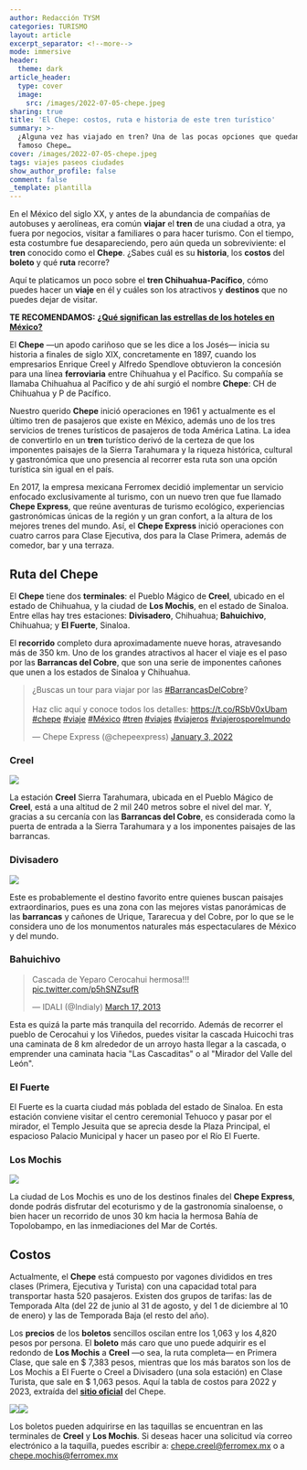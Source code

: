 ```yaml
---
author: Redacción TYSM
categories: TURISMO
layout: article
excerpt_separator: <!--more-->
mode: immersive
header:
  theme: dark
article_header:
  type: cover
  image:
    src: /images/2022-07-05-chepe.jpeg
sharing: true
title: 'El Chepe: costos, ruta e historia de este tren turístico'
summary: >-
  ¿Alguna vez has viajado en tren? Una de las pocas opciones que quedan es el
  famoso Chepe…
cover: /images/2022-07-05-chepe.jpeg
tags: viajes paseos ciudades
show_author_profile: false
comment: false
_template: plantilla
---
```







En el México del siglo XX, y antes de la abundancia de compañías de autobuses y aerolíneas, era común **viajar** el **tren** de una ciudad a otra, ya fuera por negocios, visitar a familiares o para hacer turismo. Con el tiempo, esta costumbre fue desapareciendo, pero aún queda un sobreviviente: el **tren** conocido como el **Chepe**. ¿Sabes cuál es su **historia**, los **costos** del **boleto** y qué **ruta** recorre?

Aquí te platicamos un poco sobre el **tren Chihuahua-Pacífico**, cómo puedes hacer un **viaje** en él y cuáles son los atractivos y **destinos** que no puedes dejar de visitar.

**TE RECOMENDAMOS:** [**¿Qué significan las estrellas de los hoteles en México?**](https://blog.tonoysumariachi.com/turismo/2022/07/27/que-significan-las-estrellas-de-los-hoteles-en-mexico.html)

El **Chepe** —un apodo cariñoso que se les dice a los Josés— inicia su historia a finales de siglo XIX, concretamente en 1897, cuando los empresarios Enrique Creel y Alfredo Spendlove obtuvieron la concesión para una línea **ferroviaria** entre Chihuahua y el Pacífico. Su compañía se llamaba Chihuahua al Pacífico y de ahí surgió el nombre **Chepe**: CH de Chihuahua y P de Pacífico.

Nuestro querido **Chepe** inició operaciones en 1961 y actualmente es el último tren de pasajeros que existe en México, además uno de los tres servicios de trenes turísticos de pasajeros de toda América Latina. La idea de convertirlo en un **tren** turístico derivó de la certeza de que los imponentes paisajes de la Sierra Tarahumara y la riqueza histórica, cultural y gastronómica que uno presencia al recorrer esta ruta son una opción turística sin igual en el país.

En 2017, la empresa mexicana Ferromex decidió implementar un servicio enfocado exclusivamente al turismo, con un nuevo tren que fue llamado **Chepe Express**, que reúne aventuras de turismo ecológico, experiencias gastronómicas únicas de la región y un gran confort, a la altura de los mejores trenes del mundo. Así, el **Chepe Express** inició operaciones con cuatro carros para Clase Ejecutiva, dos para la Clase Primera, además de comedor, bar y una terraza.

## Ruta del Chepe

El **Chepe** tiene dos **terminales**: el Pueblo Mágico de **Creel**, ubicado en el estado de Chihuahua, y la ciudad de **Los Mochis**, en el estado de Sinaloa. Entre ellas hay tres estaciones: **Divisadero**, Chihuahua; **Bahuichivo**, Chihuahua; y **El Fuerte**, Sinaloa.

El **recorrido** completo dura aproximadamente nueve horas, atravesando más de 350 km. Uno de los grandes atractivos al hacer el viaje es el paso por las **Barrancas del Cobre**, que son una serie de imponentes cañones que unen a los estados de Sinaloa y Chihuahua.

<blockquote class="twitter-tweet"><p lang="es" dir="ltr">¿Buscas un tour para viajar por las <a href="https://twitter.com/hashtag/BarrancasDelCobre?src=hash&ref_src=twsrc%5Etfw">#BarrancasDelCobre</a>?<br><br>Haz clic aquí y conoce todos los detalles: <a href="https://t.co/RSbV0xUbam">https://t.co/RSbV0xUbam</a> <a href="https://twitter.com/hashtag/chepe?src=hash&ref_src=twsrc%5Etfw">#chepe</a> <a href="https://twitter.com/hashtag/viaje?src=hash&ref_src=twsrc%5Etfw">#viaje</a> <a href="https://twitter.com/hashtag/M%C3%A9xico?src=hash&ref_src=twsrc%5Etfw">#México</a> <a href="https://twitter.com/hashtag/tren?src=hash&ref_src=twsrc%5Etfw">#tren</a> <a href="https://twitter.com/hashtag/viajes?src=hash&ref_src=twsrc%5Etfw">#viajes</a> <a href="https://twitter.com/hashtag/viajeros?src=hash&ref_src=twsrc%5Etfw">#viajeros</a> <a href="https://twitter.com/hashtag/viajerosporelmundo?src=hash&ref_src=twsrc%5Etfw">#viajerosporelmundo</a></p>— Chepe Express (@chepeexpress) <a href="https://twitter.com/chepeexpress/status/1478127789526167553?ref_src=twsrc%5Etfw">January 3, 2022</a></blockquote> <script async src="https://platform.twitter.com/widgets.js" charset="utf-8"></script>

### Creel

![](https://upload.wikimedia.org/wikipedia/commons/thumb/8/81/Casa_Creel_-_Chihuahua%2C_Chihuahua_-_02.JPG/1024px-Casa_Creel_-_Chihuahua%2C_Chihuahua_-_02.JPG)

La estación **Creel** Sierra Tarahumara, ubicada en el Pueblo Mágico de **Creel**, está a una altitud de 2 mil 240 metros sobre el nivel del mar. Y, gracias a su cercanía con las **Barrancas del Cobre**, es considerada como la puerta de entrada a la Sierra Tarahumara y a los imponentes paisajes de las barrancas.

### Divisadero

![](https://upload.wikimedia.org/wikipedia/commons/thumb/5/56/Divisadero%2C_Barrancas_del_Cobre%2C_Chihuahua.jpg/1024px-Divisadero%2C_Barrancas_del_Cobre%2C_Chihuahua.jpg)

Este es probablemente el destino favorito entre quienes buscan paisajes extraordinarios, pues es una zona con las mejores vistas panorámicas de las **barrancas** y cañones de Urique, Tararecua y del Cobre, por lo que se le considera uno de los monumentos naturales más espectaculares de México y del mundo.

### Bahuichivo

<blockquote class="twitter-tweet"><p lang="es" dir="ltr">Cascada de Yeparo Cerocahui hermosa!!! <a href="http://t.co/p5hSNZsufR">pic.twitter.com/p5hSNZsufR</a></p>— IDALI (@Indialy) <a href="https://twitter.com/Indialy/status/313262626496978946?ref_src=twsrc%5Etfw">March 17, 2013</a></blockquote> <script async src="https://platform.twitter.com/widgets.js" charset="utf-8"></script>

Esta es quizá la parte más tranquila del recorrido. Además de recorrer el pueblo de Cerocahui y los Viñedos, puedes visitar la cascada Huicochi tras una caminata de 8 km alrededor de un arroyo hasta llegar a la cascada, o emprender una caminata hacia "Las Cascaditas" o al "Mirador del Valle del León".

### El Fuerte

El Fuerte es la cuarta ciudad más poblada del estado de Sinaloa. En esta estación conviene visitar el centro ceremonial Tehuoco y pasar por el mirador, el Templo Jesuita que se aprecia desde la Plaza Principal, el espacioso Palacio Municipal y hacer un paseo por el Río El Fuerte.

### Los Mochis

![](https://upload.wikimedia.org/wikipedia/commons/thumb/b/bb/Watching_the_boats_in_Topolobampo%2C_Sinaloa%2C_Mexico.jpg/1024px-Watching_the_boats_in_Topolobampo%2C_Sinaloa%2C_Mexico.jpg)

La ciudad de Los Mochis es uno de los destinos finales del **Chepe Express**, donde podrás disfrutar del ecoturismo y de la gastronomía sinaloense, o bien hacer un recorrido de unos 30 km hacia la hermosa Bahía de Topolobampo, en las inmediaciones del Mar de Cortés.

## Costos

Actualmente, el **Chepe** está compuesto por vagones divididos en tres clases (Primera, Ejecutiva y Turista) con una capacidad total para transportar hasta 520 pasajeros. Existen dos grupos de tarifas: las de Temporada Alta (del 22 de junio al 31 de agosto, y del 1 de diciembre al 10 de enero) y las de Temporada Baja (el resto del año).

Los **precios** de los **boletos** sencillos oscilan entre los 1,063 y los 4,820 pesos por persona. El **boleto** más caro que uno puede adquirir es el redondo de **Los Mochis** a **Creel** —o sea, la ruta completa— en Primera Clase, que sale en $ 7,383 pesos, mientras que los más baratos son los de Los Mochis a El Fuerte o Creel a Divisadero (una sola estación) en Clase Turista, que sale en $ 1,063 pesos. Aquí la tabla de costos para 2022 y 2023, extraída del [**sitio oficial**](https://chepe.mx/tren/conoce-las-tarifas-de-chepe-express-2022/ "Chepe") del Chepe.

![](https://chepe.mx/wp-content/uploads/2022/06/Temporada-Baja-OK-1140x990.png)![](https://chepe.mx/wp-content/uploads/2022/06/Temporada-Alta-ok-1140x996.png)

Los boletos pueden adquirirse en las taquillas se encuentran en las terminales de **Creel** y **Los Mochis**. Si deseas hacer una solicitud vía correo electrónico a la taquilla, puedes escribir a: chepe.creel@ferromex.mx o a chepe.mochis@ferromex.mx
